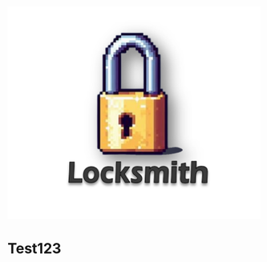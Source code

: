 <!DOCTYPE>
<html>

<div style="text-align: center;">
    <img src="images/Locksmith Thumbnail.png" alt="Locksmith">
</div>

<h1>Test123</h1>


</html>
